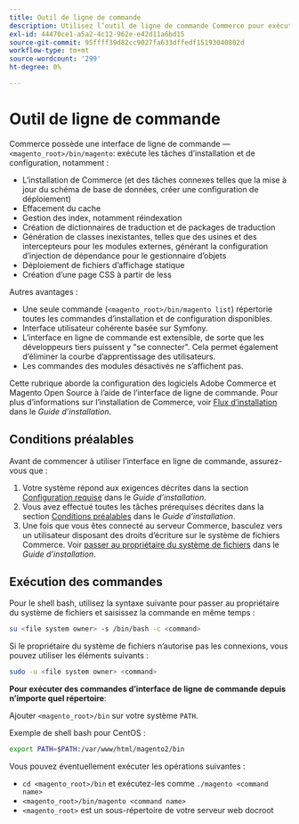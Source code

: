 ```yaml
---
title: Outil de ligne de commande
description: Utilisez l’outil de ligne de commande Commerce pour exécuter les tâches d’installation et de configuration.
exl-id: 44470ce1-a5a2-4c12-962e-e42d11a6bd15
source-git-commit: 95ffff39d82cc9027fa633dffedf15193040802d
workflow-type: tm+mt
source-wordcount: '299'
ht-degree: 0%

---
```


# Outil de ligne de commande

Commerce possède une interface de ligne de commande —`<magento_root>/bin/magento`: exécute les tâches d’installation et de configuration, notamment :

- L’installation de Commerce (et des tâches connexes telles que la mise à jour du schéma de base de données, créer une configuration de déploiement)
- Effacement du cache
- Gestion des index, notamment réindexation
- Création de dictionnaires de traduction et de packages de traduction
- Génération de classes inexistantes, telles que des usines et des intercepteurs pour les modules externes, générant la configuration d’injection de dépendance pour le gestionnaire d’objets
- Déploiement de fichiers d’affichage statique
- Création d’une page CSS à partir de less

Autres avantages :

- Une seule commande (`<magento_root>/bin/magento list`) répertorie toutes les commandes d’installation et de configuration disponibles.
- Interface utilisateur cohérente basée sur Symfony.
- L’interface en ligne de commande est extensible, de sorte que les développeurs tiers puissent y &quot;se connecter&quot;. Cela permet également d’éliminer la courbe d’apprentissage des utilisateurs.
- Les commandes des modules désactivés ne s’affichent pas.

Cette rubrique aborde la configuration des logiciels Adobe Commerce et Magento Open Source à l’aide de l’interface de ligne de commande. Pour plus d’informations sur l’installation de Commerce, voir [Flux d’installation](../../installation/overview.md) dans le _Guide d’installation_.

## Conditions préalables

Avant de commencer à utiliser l’interface en ligne de commande, assurez-vous que :

1. Votre système répond aux exigences décrites dans la section [Configuration requise](../../installation/system-requirements.md) dans le _Guide d’installation_.
1. Vous avez effectué toutes les tâches prérequises décrites dans la section [Conditions préalables](../../installation/prerequisites/overview.md) dans le _Guide d’installation_.
1. Une fois que vous êtes connecté au serveur Commerce, basculez vers un utilisateur disposant des droits d’écriture sur le système de fichiers Commerce. Voir [passer au propriétaire du système de fichiers](../../installation/prerequisites/file-system/overview.md) dans le _Guide d’installation_.

## Exécution des commandes

Pour le shell bash, utilisez la syntaxe suivante pour passer au propriétaire du système de fichiers et saisissez la commande en même temps :

```bash
su <file system owner> -s /bin/bash -c <command>
```

Si le propriétaire du système de fichiers n’autorise pas les connexions, vous pouvez utiliser les éléments suivants :

```bash
sudo -u <file system owner> <command>
```

**Pour exécuter des commandes d’interface de ligne de commande depuis n’importe quel répertoire**:

Ajouter `<magento_root>/bin` sur votre système `PATH`.

Exemple de shell bash pour CentOS :

```bash
export PATH=$PATH:/var/www/html/magento2/bin
```

Vous pouvez éventuellement exécuter les opérations suivantes :

- `cd <magento_root>/bin` et exécutez-les comme `./magento <command name>`
- `<magento_root>/bin/magento <command name>`
- `<magento_root>` est un sous-répertoire de votre serveur web docroot
